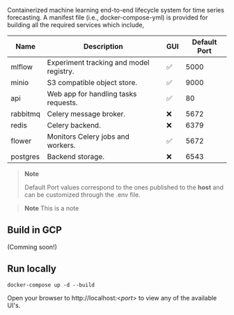 Containerized machine learning end-to-end lifecycle system for time series 
forecasting. A manifest file (i.e., docker-compose-yml) is provided for building
all the required services which include,
 

| Name     | Description                             | GUI | Default Port |
|----------|-----------------------------------------|-----|--------------|
| mlflow   | Experiment tracking and model registry. | ✅   | 5000         |
| minio    | S3 compatible object store.             | ✅   | 9000         |
| api      | Web app for handling tasks requests.    | ✅   | 80           |
| rabbitmq | Celery message broker.                  | ❌   | 5672         |
| redis    | Celery backend.                         | ❌   | 6379         |
| flower   | Monitors Celery jobs and workers.       | ✅   | 5672         |
| postgres | Backend storage.                        | ❌   | 6543         |

> **Note**
> 
> Default Port values correspond to the ones published to the **host** and can be customized through the .env file.

> **Note**
> This is a note






Build in GCP
------------
(Comming soon!)


Run locally
-----------
```
docker-compose up -d --build
```
Open your browser to http://localhost:<*port*> to view any of the available UI's.